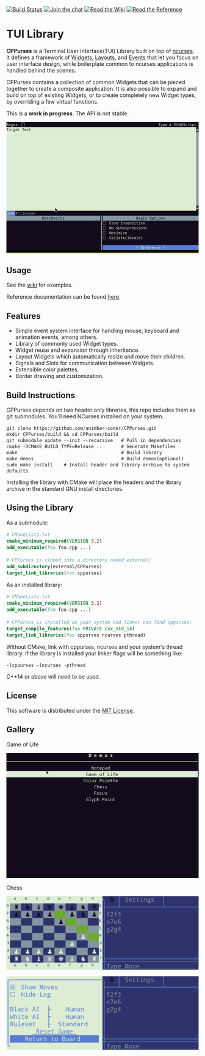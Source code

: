[![Build Status](https://travis-ci.org/animber-coder/CPPurses.svg?branch=master)](https://travis-ci.org/animber-coder/CPPurses) [![Join the chat](https://badges.gitter.im/Join%20Chat.svg)](https://gitter.im/CPPurses/Lobby) [![Read the Wiki](https://img.shields.io/badge/-Wiki-yellow.svg)](https://github.com/animber-coder/CPPurses/wiki) [![Read the Reference](https://img.shields.io/badge/-API%20Reference-blue.svg)](https://animber-coder.github.io/CPPurses/hierarchy.html)


# TUI Library
__CPPurses__ is a Terminal User Interface(TUI) Library built on top of
[ncurses](https://www.gnu.org/software/ncurses/). It defines a framework of
[Widgets](https://github.com/animber-coder/CPPurses/wiki/Widgets),
[Layouts](https://github.com/animber-coder/CPPurses/wiki/Layouts), and
[Events](https://github.com/animber-coder/CPPurses/wiki/Events) that let you focus on
user interface design, while boilerplate common to ncurses applications is
handled behind the scenes.

CPPurses contains a collection of common Widgets that can be pieced together to
create a composite application. It is also possible to expand and build on top
of existing Widgets, or to create completely new Widget types, by overriding a
few virtual functions.

This is a __work in progress__. The API is not stable.

<p align="center">
  <img src="docs/images/regexplore.gif">
</p>


## Usage
See the [wiki](https://github.com/animber-coder/CPPurses/wiki) for examples.

Reference documentation can be found [here](
https://animber-coder.github.io/CPPurses/annotated.html).

## Features
- Simple event system interface for handling mouse, keyboard
and animation events, among others.
- Library of commonly used Widget types.
- Widget reuse and expansion through inheritance.
- Layout Widgets which automatically resize and move their children.
- Signals and Slots for communication between Widgets.
- Extensible color palettes.
- Border drawing and customization.

## Build Instructions
CPPurses depends on two header only libraries, this repo
includes them as git submodules. You'll need NCurses installed on your system.
```
git clone https://github.com/animber-coder/CPPurses.git
mkdir CPPurses/build && cd CPPurses/build
git submodule update --init --recursive   # Pull in dependencies
cmake -DCMAKE_BUILD_TYPE=Release ..       # Generate Makefiles
make                                      # Build library
make demos                                # Build demos(optional)
sudo make install    # Install header and library archive to system defaults
```
Installing the library with CMake will place the headers and the library
archive in the standard GNU install directories.

## Using the Library
As a submodule:
```cmake
# CMakeLists.txt
cmake_minimum_required(VERSION 3.2)
add_executable(foo foo.cpp ...)

# CPPurses is cloned into a directory named external/
add_subdirectory(external/CPPurses)
target_link_libraries(foo cppurses)
```

As an installed library:
```cmake
# CMakeLists.txt
cmake_minimum_required(VERSION 3.2)
add_executable(foo foo.cpp ...)

# CPPurses is installed on your system and linker can find cppurses:
target_compile_features(foo PRIVATE cxx_std_14)
target_link_libraries(foo cppurses ncurses pthread)
```

Without CMake, link with cppurses, ncurses and your system's
thread library. If the library is installed your linker flags will be
something like:
```
-lcppurses -lncurses -pthread
```
C++14 or above will need to be used.

## License
This software is distributed under the [MIT License](LICENSE.txt).

## Gallery
Game of Life
<p align="center">
  <img src="docs/images/gol_demo.gif">
</p>

Chess
<p align="center">
  <img src="docs/images/chess_demo_1.png">
</p>
<p align="center">
  <img src="docs/images/chess_demo_2.png">
</p>
